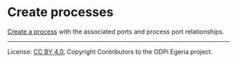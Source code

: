 <!-- SPDX-License-Identifier: CC-BY-4.0 -->
<!-- Copyright Contributors to the ODPi Egeria project. -->

# Create processes

[Create a process](../../data-engine-server/docs/scenarios/create-processes.md) 
with the associated ports and process port relationships.

----
License: [CC BY 4.0](https://creativecommons.org/licenses/by/4.0/),
Copyright Contributors to the ODPi Egeria project.